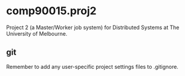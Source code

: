 # comp90015.proj2
Project 2 (a Master/Worker job system) for Distributed Systems at The University of Melbourne.

## git
Remember to add any user-specific project settings files to .gitignore.

